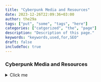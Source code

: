 ```yaml
---
title: "Cyberpunk Media and Resources"
date: 2023-12-26T22:09:36+03:00
author: the29a
tags: ["put", "some", "tags", "here"]
categories: ["catgorized", "the", "page"]
description: "Description of this page."
keywords: "keywords,used,for,SEO"
draft: false
includeToc: true
---
```


### Cyberpunk Media and Resources
<details>
  <summary>Click me</summary>

- [https://www.exolymph.news/](https://www.exolymph.news/) (archived)
- [https://blackfogzine.org/](https://blackfogzine.org/)
- [http://www.planetdamage.com/](http://www.planetdamage.com/)
- [http://www.cyberpunkreview.com/](http://www.cyberpunkreview.com/)
- [https://cyberpunked.org/](https://cyberpunked.org/)
- [https://n-o-d-e.net](https://n-o-d-e.net)
- [https://jinteki.industries/](https://jinteki.industries/)
- [https://cyberpunkdatabase.net/](https://cyberpunkdatabase.net/)
- [http://project.cyberpunk.ru/idb/](http://project.cyberpunk.ru/idb/)
- [http://project.cyberpunk.ru/lib/](http://project.cyberpunk.ru/lib/)